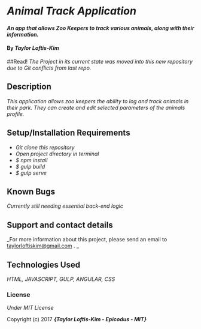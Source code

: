 # _Animal Track Application_

#### _An app that allows Zoo Keepers to track various animals, along with their information._

#### By _**Taylor Loftis-Kim**_

##Read!
_The Project in its current state was moved into this new repository due to Git conflicts from last repo._

## Description

_This application allows zoo keepers the ability to log and track animals in their park. They can create and edit selected parameters of the animals profile._

## Setup/Installation Requirements

* _Git clone this repository_
* _Open project directory in terminal_
* _$ npm install_
* _$ gulp build_
* _$ gulp serve_

## Known Bugs

_Currently still needing essential back-end logic_

## Support and contact details

_For more information about this project, please send an email to taylorloftiskim@gmail.com . _

## Technologies Used

_HTML, JAVASCRIPT, GULP, ANGULAR, CSS_

### License

*Under MIT License*

Copyright (c) 2017 **_{Taylor Loftis-Kim - Epicodus - MIT}_**

